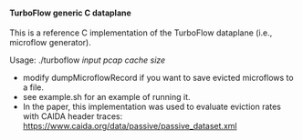 #### TurboFlow generic C dataplane

This is a reference C implementation of the TurboFlow dataplane (i.e., microflow generator).

Usage: 
./turboflow *input pcap* *cache size*

- modify dumpMicroflowRecord if you want to save evicted microflows to a file. 
- see example.sh for an example of running it.
- In the paper, this implementation was used to evaluate eviction rates with CAIDA header traces: https://www.caida.org/data/passive/passive_dataset.xml
